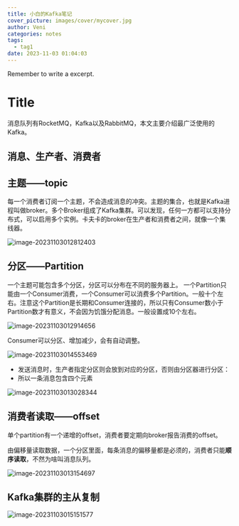 ```yaml
---
title: 小白的Kafka笔记
cover_picture: images/cover/mycover.jpg
author: Veni
categories: notes
tags:
  - tag1
date: 2023-11-03 01:04:03
---
```


Remember to write a excerpt.<!--more-->

# Title

消息队列有RocketMQ，Kafka以及RabbitMQ，本文主要介绍最广泛使用的Kafka。

## 消息、生产者、消费者



## 主题——topic

每一个消费者订阅一个主题，不会造成消息的冲突。主题的集合，也就是Kafka进程叫做broker。多个Broker组成了Kafka集群。可以发现，任何一方都可以支持分布式，可以启用多个实例。卡夫卡的broker在生产者和消费者之间，就像一个集线器。

![image-20231103012812403](https://vblog-1315512378.cos.ap-guangzhou.myqcloud.com/imgs/vblog/202311030128600.webp)

## 分区——Partition

一个主题可能包含多个分区，分区可以分布在不同的服务器上。 一个Partition只能由一个Consumer消费，一个Consumer可以消费多个Partition。一般十个左右。注意这个Partition是长期和Consumer连接的，所以只有Consumer数小于Partition数才有意义，不会因为饥饿分配消息。一般设置成10个左右。

![image-20231103012914656](https://vblog-1315512378.cos.ap-guangzhou.myqcloud.com/imgs/vblog/202311030129824.webp)

Consumer可以分区、增加减少，会有自动调整。

![image-20231103014553469](https://vblog-1315512378.cos.ap-guangzhou.myqcloud.com/imgs/vblog/202311030145646.webp)

- 发送消息时，生产者指定分区则会放到对应的分区，否则由分区器进行分区：
- 所以一条消息包含四个元素

![image-20231103013028344](https://vblog-1315512378.cos.ap-guangzhou.myqcloud.com/imgs/vblog/202311030130463.webp)



## 消费者读取——offset

单个partition有一个递增的offset，消费者要定期向broker报告消费的offset。

由偏移量读取数据，一个分区里面，每条消息的偏移量都是必须的，消费者只能**顺序读取**，不然为啥叫消息队列。

![image-20231103013154697](https://vblog-1315512378.cos.ap-guangzhou.myqcloud.com/imgs/vblog/202311030131891.webp)

## Kafka集群的主从复制

![image-20231103015151577](https://vblog-1315512378.cos.ap-guangzhou.myqcloud.com/imgs/vblog/202311030151776.webp)
